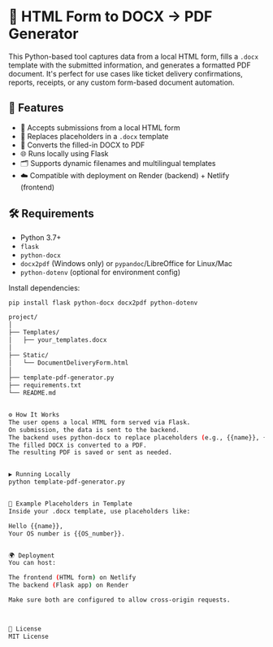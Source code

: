 # 📝 HTML Form to DOCX → PDF Generator

This Python-based tool captures data from a local HTML form, fills a `.docx` template with the submitted information, and generates a formatted PDF document. It's perfect for use cases like ticket delivery confirmations, reports, receipts, or any custom form-based document automation.

## 🚀 Features

- 🧾 Accepts submissions from a local HTML form
- 📄 Replaces placeholders in a `.docx` template
- 📑 Converts the filled-in DOCX to PDF
- 🌐 Runs locally using Flask
- 🗂️ Supports dynamic filenames and multilingual templates
- ☁️ Compatible with deployment on Render (backend) + Netlify (frontend)

## 🛠️ Requirements

- Python 3.7+
- `flask`
- `python-docx`
- `docx2pdf` (Windows only) or `pypandoc`/LibreOffice for Linux/Mac
- `python-dotenv` (optional for environment config)

Install dependencies:

```bash
pip install flask python-docx docx2pdf python-dotenv

project/
│
├── Templates/
│   ├── your_templates.docx
│
├── Static/
│   └── DocumentDeliveryForm.html
│
├── template-pdf-generator.py
├── requirements.txt
└── README.md


⚙️ How It Works
The user opens a local HTML form served via Flask.
On submission, the data is sent to the backend.
The backend uses python-docx to replace placeholders (e.g., {{name}}, {{OS_number}}) in a .docx file.
The filled DOCX is converted to a PDF.
The resulting PDF is saved or sent as needed.


▶️ Running Locally
python template-pdf-generator.py


🧪 Example Placeholders in Template
Inside your .docx template, use placeholders like:

Hello {{name}},  
Your OS number is {{OS_number}}.


🌍 Deployment
You can host:

The frontend (HTML form) on Netlify
The backend (Flask app) on Render

Make sure both are configured to allow cross-origin requests.



📃 License
MIT License